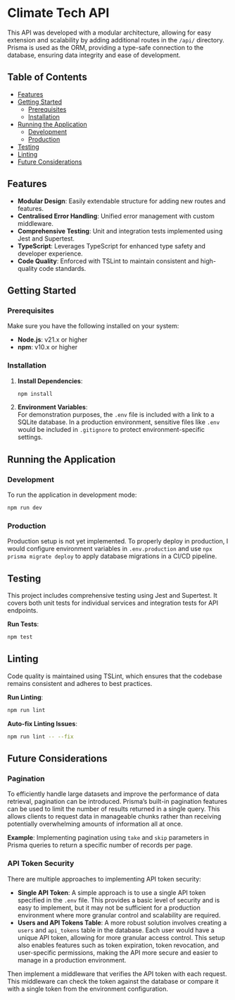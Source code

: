 # Climate Tech API

This API was developed with a modular architecture, allowing for easy extension and scalability by adding additional routes in the `/api/` directory. Prisma is used as the ORM, providing a type-safe connection to the database, ensuring data integrity and ease of development.

## Table of Contents

- [Features](#features)
- [Getting Started](#getting-started)
    - [Prerequisites](#prerequisites)
    - [Installation](#installation)
- [Running the Application](#running-the-application)
    - [Development](#development)
    - [Production](#production)
- [Testing](#testing)
- [Linting](#linting)
- [Future Considerations](#future-considerations)

## Features

- **Modular Design**: Easily extendable structure for adding new routes and features.
- **Centralised Error Handling**: Unified error management with custom middleware.
- **Comprehensive Testing**: Unit and integration tests implemented using Jest and Supertest.
- **TypeScript**: Leverages TypeScript for enhanced type safety and developer experience.
- **Code Quality**: Enforced with TSLint to maintain consistent and high-quality code standards.

## Getting Started

### Prerequisites

Make sure you have the following installed on your system:

- **Node.js**: v21.x or higher
- **npm**: v10.x or higher

### Installation

1. **Install Dependencies**:

   ```bash
   npm install
   ```

2. **Environment Variables**:  
   For demonstration purposes, the `.env` file is included with a link to a SQLite database. In a production environment, sensitive files like `.env` would be included in `.gitignore` to protect environment-specific settings.

## Running the Application

### Development

To run the application in development mode:

```bash
npm run dev
```

### Production

Production setup is not yet implemented. To properly deploy in production, I would configure environment variables in `.env.production` and use `npx prisma migrate deploy` to apply database migrations in a CI/CD pipeline.

## Testing

This project includes comprehensive testing using Jest and Supertest. It covers both unit tests for individual services and integration tests for API endpoints.

**Run Tests**:

```bash
npm test
```

## Linting

Code quality is maintained using TSLint, which ensures that the codebase remains consistent and adheres to best practices.

**Run Linting**:

```bash
npm run lint
```

**Auto-fix Linting Issues**:

```bash
npm run lint -- --fix
```

## Future Considerations

### Pagination
To efficiently handle large datasets and improve the performance of data retrieval, pagination can be introduced. Prisma’s built-in pagination features can be used to limit the number of results returned in a single query. This allows clients to request data in manageable chunks rather than receiving potentially overwhelming amounts of information all at once.

**Example**: Implementing pagination using `take` and `skip` parameters in Prisma queries to return a specific number of records per page.

### API Token Security
There are multiple approaches to implementing API token security:

- **Single API Token**: A simple approach is to use a single API token specified in the `.env` file. This provides a basic level of security and is easy to implement, but it may not be sufficient for a production environment where more granular control and scalability are required.
- **Users and API Tokens Table**: A more robust solution involves creating a `users` and `api_tokens` table in the database. Each user would have a unique API token, allowing for more granular access control. This setup also enables features such as token expiration, token revocation, and user-specific permissions, making the API more secure and easier to manage in a production environment.

Then implement a middleware that verifies the API token with each request. This middleware can check the token against the database or compare it with a single token from the environment configuration.
